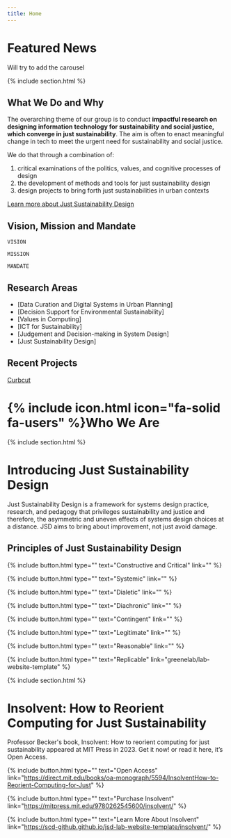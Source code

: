 ```yaml
---
title: Home
---
```


# Featured News

Will try to add the carousel 

{% include section.html %}

## What We Do and Why

The overarching theme of our group is to conduct  **impactful research on designing information technology for sustainability and social justice, which converge in just sustainability**. The aim is often to enact meaningful change in tech to meet the urgent need for sustainability and social justice. 

We do that through a combination of:
1. critical examinations of the politics, values, and cognitive processes of design
2. the development of methods and tools for just sustainability design 
3. design projects to bring forth just sustainabilities in urban contexts

[Learn more about Just Sustainability Design](https://scd-github.github.io/jsd-lab-website-template/introduction%20to%20JSD/)


## Vision, Mission and Mandate

```
VISION
```

```
MISSION
```

```
MANDATE
```


## Research Areas

- [Data Curation and Digital Systems in Urban Planning]
- [Decision Support for Environmental Sustainability]
- [Values in Computing]
- [ICT for Sustainability]
- [Judgement and Decision-making in System Design]
- [Just Sustainability Design]


## Recent Projects
[Curbcut](https://toronto.curbcut.ca/)

# {% include icon.html icon="fa-solid fa-users" %}Who We Are


{% include section.html %}

# Introducing Just Sustainability Design

Just Sustainability Design is a framework for systems design practice, research, and pedagogy that privileges sustainability and justice and therefore, the asymmetric and uneven effects of systems design choices at a distance. JSD aims to bring about improvement, not just avoid damage. 

## Principles of Just Sustainability Design

{%
  include button.html
  type=""
  text="Constructive and Critical"
  link=""
%}

{%
  include button.html
  type=""
  text="Systemic"
  link=""
%}

{%
  include button.html
  type=""
  text="Dialetic"
  link=""
%}

{%
  include button.html
  type=""
  text="Diachronic"
  link=""
%}

{%
  include button.html
  type=""
  text="Contingent"
  link=""
%}

{%
  include button.html
  type=""
  text="Legitimate"
  link=""
%}

{%
  include button.html
  type=""
  text="Reasonable"
  link=""
%}

{%
  include button.html
  type=""
  text="Replicable"
  link="greenelab/lab-website-template"
%}

{% include section.html %}

# Insolvent: How to Reorient Computing for Just Sustainability

Professor Becker's book, Insolvent: How to reorient computing for just sustainability appeared at MIT Press in 2023. 
Get it now! or read it here, it’s Open Access.

{%
  include button.html
  type=""
  text="Open Access"
  link="https://direct.mit.edu/books/oa-monograph/5594/InsolventHow-to-Reorient-Computing-for-Just"
%}

{%
  include button.html
  type=""
  text="Purchase Insolvent"
  link="https://mitpress.mit.edu/9780262545600/insolvent/"
%}

{%
  include button.html
  type=""
  text="Learn More About Insolvent"
  link="https://scd-github.github.io/jsd-lab-website-template/insolvent/"
%}

